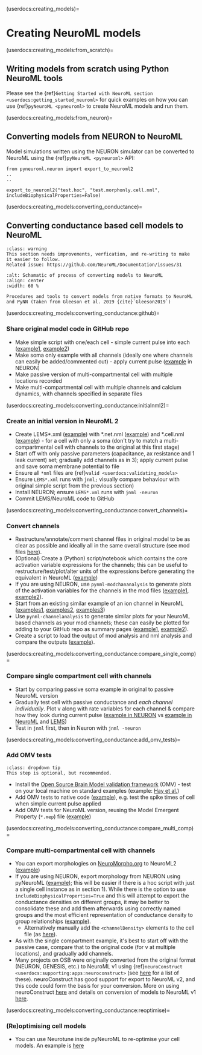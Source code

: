 (userdocs:creating_models)=
# Creating NeuroML models

(userdocs:creating_models:from_scratch)=
## Writing models from scratch using Python NeuroML tools

Please see the {ref}`Getting Started with NeuroML section <userdocs:getting_started_neuroml>` for quick examples on how you can use {ref}`pyNeuroML <pyneuroml>` to create NeuroML models and run them.


(userdocs:creating_models:from_neuron)=
## Converting models from NEURON to NeuroML

Model simulations written using the NEURON simulator can be converted to NeuroML using the {ref}`pyNeuroML <pyneuroml>` API:

```{code-block} python
from pyneuroml.neuron import export_to_neuroml2
..
..

export_to_neuroml2("test.hoc", "test.morphonly.cell.nml", includeBiophysicalProperties=False)
```

(userdocs:creating_models:converting_conductance)=
## Converting conductance based cell models to NeuroML
```{admonition} Needs improvements
:class: warning
This section needs improvements, verfication, and re-writing to make it easier to follow.
Related issue: https://github.com/NeuroML/Documentation/issues/31

```
```{figure} ../images/osb-conversion.png
:alt: Schamatic of process of converting models to NeuroML
:align: center
:width: 60 %

Procedures and tools to convert models from native formats to NeuroML and PyNN (Taken from Gleeson et al. 2019 {cite}`Gleeson2019`)
```


(userdocs:creating_models:converting_conductance:github)=
### Share original model code in GitHub repo

- Make simple script with one/each cell - simple current pulse into each ([example1](https://github.com/mbezaire/ca1/blob/development/NeuroML2/olm.hoc), [example2](https://github.com/OpenSourceBrain/MiglioreEtAl14_OlfactoryBulb3D/blob/master/NEURON/mitral.hoc))
- Make soma only example with all channels (ideally one where channels can easily be added/commented out) - apply current pulse ([example](https://github.com/OpenSourceBrain/BlueBrainProjectShowcase/blob/master/NMC/NEURON/Test_Soma.hoc) in NEURON)
- Make passive version of multi-compartmental cell with multiple locations recorded
- Make multi-compartmental cell with multiple channels and calcium dynamics, with channels specified in separate files

(userdocs:creating_models:converting_conductance:initialnml2)=
### Create an initial version in NeuroML 2

- Create LEMS*.xml ([example](https://github.com/OpenSourceBrain/BlueBrainProjectShowcase/blob/master/NMC/NeuroML2/LEMS_Soma_AllNML2.xml)) with *.net.nml ([example](https://github.com/OpenSourceBrain/BlueBrainProjectShowcase/blob/master/NMC/NeuroML2/Soma_AllNML2.net.nml)) and *.cell.nml ([example](https://github.com/OpenSourceBrain/BlueBrainProjectShowcase/blob/master/NMC/NeuroML2/Soma_AllNML2.cell.nml)) - for a cell with only a soma (don't try to match a multi-compartmental cell with channels to the original at this first stage)
- Start off with only passive parameters (capacitance, ax resistance and 1 leak current) set; gradually add channels as in 3); apply current pulse and save soma membrane potential to file
- Ensure all `*nml` files are {ref}`valid <userdocs:validating_models>`
- Ensure `LEMS*.xml` runs with `jnml;` visually compare behaviour with original simple script from the previous section)
- Install NEURON; ensure `LEMS*.xml` runs with `jnml -neuron`
- Commit LEMS/NeuroML code to GitHub


(userdocs:creating_models:converting_conductance:convert_channels)=
### Convert channels
- Restructure/annotate/comment channel files in original model to be as clear as possible and ideally all in the same overall structure (see mod files [here](https://github.com/mbezaire/ca1/tree/development)).
- (Optional) Create a (Python) script/notebook which contains the core activation variable expressions for the channels; this can be useful to restructure/test/plot/alter units of the expressions before generating the equivalent in NeuroML ([example](https://github.com/OpenSourceBrain/PINGnets/blob/master/NeuroML2/ConvertChannels.ipynb))
- If you are using NEURON, use `pynml-modchananalysis` to generate plots of the activation variables for the channels in the mod files ([example1](https://github.com/NeuroML/pyNeuroML/blob/master/examples/analyseNaMod.sh), [example2](https://github.com/OpenSourceBrain/BlueBrainProjectShowcase/blob/master/NMC/NEURON/analyse.sh)).
- Start from an existing similar example of an ion channel in NeuroML ([examples1](https://github.com/OpenSourceBrain/AllenInstituteNeuroML/tree/master/CellTypesDatabase/models/NeuroML2), [examples2](https://github.com/RokasSt/Thalamocortical/tree/master/NeuroML2/channels), [examples3](https://github.com/mbezaire/ca1/tree/development/NeuroML2/channels))
- Use `pynml-channelanalysis` to generate similar plots for your NeuroML based channels as your mod channels; these can easily be plotted for adding to your GitHub repo as summary pages ([example1](https://github.com/mbezaire/ca1/blob/development/NeuroML2/channels/channel_summary/README.md), [example2](https://github.com/OpenSourceBrain/MiglioreEtAl14_OlfactoryBulb3D/blob/master/NeuroML2/Channels/channel_summary/README.md)).
- Create a script to load the output of mod analysis and nml analysis and compare the outputs ([example](https://github.com/OpenSourceBrain/BlueBrainProjectShowcase/blob/master/NMC/NeuroML2/compare_nml2_mods.py)).


(userdocs:creating_models:converting_conductance:compare_single_comp)=
### Compare single compartment cell with channels

- Start by comparing passive soma example in original to passive NeuroML version
- Gradually test cell with passive conductance and *each channel individually*. Plot v along with rate variables for each channel & compare how they look during current pulse ([example in NEURON](https://github.com/OpenSourceBrain/BlueBrainProjectShowcase/blob/master/NMC/NEURON/Test_Soma.hoc) vs [example in NeuroML](https://github.com/OpenSourceBrain/BlueBrainProjectShowcase/blob/master/NMC/NeuroML2/Soma_AllNML2.cell.nml) and [LEMS](https://github.com/OpenSourceBrain/BlueBrainProjectShowcase/blob/master/NMC/NeuroML2/LEMS_Soma_AllNML2.xml))
- Test in `jnml` first, then in Neuron with `jnml -neuron`


(userdocs:creating_models:converting_conductance:add_omv_tests)=
### Add OMV tests

```{admonition} Optional, but recommended.
:class: dropdown tip
This step is optional, but recommended.
```

- Install the [Open Source Brain Model validation framework](https://github.com/OpenSourceBrain/osb-model-validation) (OMV) - test on your local machine on standard examples (example: [Hay et al.](https://github.com/OpenSourceBrain/L5bPyrCellHayEtAl2011))
- Add OMV tests to native code ([example](https://github.com/OpenSourceBrain/GranCellSolinasEtAl10/blob/master/NEURON/.test.nrnpy.omt)), e.g. test the spike times of cell when simple current pulse applied
- Add OMV tests for NeuroML version, reusing the Model Emergent Property (`*.mep`) file ([example](https://github.com/mbezaire/ca1/blob/development/NeuroML2/cells/tests/.test.sca.jnmlnrn.omt))

(userdocs:creating_models:converting_conductance:compare_multi_comp)=
### Compare multi-compartmental cell with channels

- You can export morphologies on [NeuroMorpho.org](https://neuromorpho.org) to NeuroML2 ([example](https://github.com/NeuralEnsemble/NeuroinformaticsTutorial/blob/master/Exercises/Exercise1_NeuroMorpho_to_OSB.md))
- If you are using NEURON, export morphology from NEURON using pyNeuroML ([example](https://github.com/OpenSourceBrain/SmithEtAl2013-L23DendriticSpikes/blob/master/NeuroML2/export_nml2.py)); this will be easier if there is a hoc script with just a single cell instance as in section 1). While there is the option to use `includeBiophysicalProperties=True` and this will attempt to export the conductance densities on different groups, it may be better to consolidate these and add them afterwards using correctly named groups and the most efficient representation of conductance density to group relationships ([example](https://github.com/OpenSourceBrain/MiglioreEtAl14_OlfactoryBulb3D/blob/master/Python/Export/export_mitral.py)).
  - Alternatively manually add the `<channelDensity>` elements to the cell file (as [here](https://github.com/OpenSourceBrain/SmithEtAl2013-L23DendriticSpikes/blob/master/NeuroML2/L23_NoHotSpot.cell.nml#L16711)).
- As with the single compartment example, it's best to start off with the passive case, compare that to the original code (for v at multiple locations), and gradually add channels.
- Many projects on OSB were originally converted from the original format (NEURON, GENESIS, etc.) to NeuroML v1 using {ref}`neuroConstruct <userdocs:supporting:apps:neuroconstruct>` (see [here](http://www.opensourcebrain.org/search_custom_field?f[]=43&op[43]=~&v[43][]=neuroConstruct) for a list of these). neuroConstruct has good support for export to NeuroML v2, and this code could form the basis for your conversion. More on using neuroConstruct [here](http://www.opensourcebrain.org/docs#Using_neuroConstruct_Based_Projects) and details on conversion of models to NeuroML v1 [here](http://www.neuroconstruct.org/docs/importneuron.html#Converting+mod+file%2FGENESIS+script+channels+into+ChannelML).

(userdocs:creating_models:converting_conductance:reoptimise)=
### (Re)optimising cell models

- You can use Neurotune inside pyNeuroML to re-optimise your cell models. An example is [here](https://github.com/NeuroML/pyNeuroML/blob/master/examples/tuneHHCell.py)

